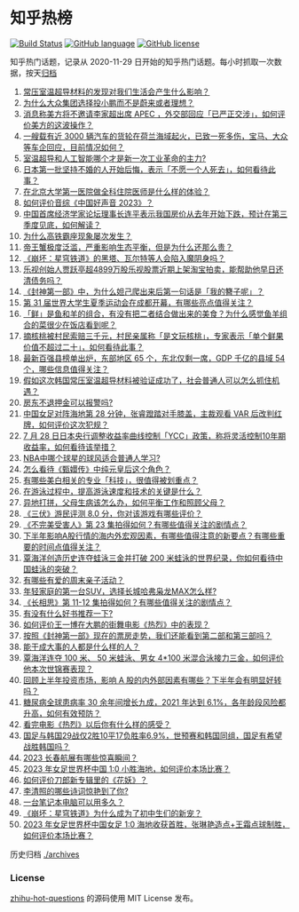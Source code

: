 # 知乎热榜
[![Build Status](https://github.com/ToWeLong/zhihu-hot-questions/workflows/CI/badge.svg)](https://github.com/ToWeLong/zhihu-hot-questions/actions)
[![GitHub language](https://img.shields.io/badge/language-golang-orange.svg)](https://golang.org/)
[![GitHub license](https://img.shields.io/github/license/ToWeLong/zhihu-hot-questions)](https://github.com/ToWeLong/zhihu-hot-questions/blob/main/LICENSE)

知乎热门话题，记录从 2020-11-29 日开始的知乎热门话题。每小时抓取一次数据，按天[归档](./archives)

<!-- BEGIN -->

1. [常压室温超导材料的发现对我们生活会产生什么影响？](https://www.zhihu.com/question/614238747)
1. [为什么大众集团选择投小鹏而不是蔚来或者理想？](https://www.zhihu.com/question/614392253)
1. [消息称美方将不邀请李家超出席 APEC ，外交部回应「已严正交涉」，如何评价美方的这波操作？](https://www.zhihu.com/question/614509852)
1. [一艘载有近 3000 辆汽车的货轮在荷兰海域起火，已致一死多伤，宝马、大众等车企回应，目前情况如何？](https://www.zhihu.com/question/614410393)
1. [室温超导和人工智能哪个才是新一次工业革命的主力?](https://www.zhihu.com/question/614352067)
1. [日本第一批坚持不婚的人开始后悔，表示「不愿一个人死去」，如何看待此事？](https://www.zhihu.com/question/613852754)
1. [在北京大学第一医院做全科住院医师是什么样的体验？](https://www.zhihu.com/question/613859172)
1. [如何评价音综《中国好声音 2023》？](https://www.zhihu.com/question/614498894)
1. [中国首席经济学家论坛理事长连平表示我国房价从去年开始下跌，预计在第三季度见底，如何解读？](https://www.zhihu.com/question/614450064)
1. [为什么高铁霸座现象屡次发生？](https://www.zhihu.com/question/295289692)
1. [帝王蟹极度泛滥，严重影响生态平衡，但是为什么还那么贵？](https://www.zhihu.com/question/49207776)
1. [《崩坏：星穹铁道》的黑塔、瓦尔特等人会陷入魔阴身吗？](https://www.zhihu.com/question/613890192)
1. [乐视创始人贾跃亭超4899万股乐视股票近期上架淘宝拍卖，能帮助他早日还清债务吗？](https://www.zhihu.com/question/614398732)
1. [《封神第一部》中，为什么妲己爬出来后第一句话是「我的簪子呢」？](https://www.zhihu.com/question/614224898)
1. [第 31 届世界大学生夏季运动会在成都开幕，有哪些亮点值得关注？](https://www.zhihu.com/question/614217003)
1. [「鲜」是鱼和羊的组合，有没有把二者结合做出来的美食？为什么感觉鱼羊组合的菜很少在饭店看到呢？](https://www.zhihu.com/question/561510660)
1. [摘核桃被村民索赔三千元，村民亲属称「是文玩核桃」，专家表示「单个鲜果价值不超过二十」，如何看待此事？](https://www.zhihu.com/question/614255051)
1. [最新百强县榜单出炉，东部地区 65 个，东北仅剩一席，GDP 千亿的县域 54 个，哪些信息值得关注？](https://www.zhihu.com/question/614395539)
1. [假如这次韩国常压室温超导材料被验证成功了，社会普通人可以怎么抓住机遇？](https://www.zhihu.com/question/614232274)
1. [房东不退押金可以报警吗?](https://www.zhihu.com/question/392071822)
1. [中国女足对阵海地第 28 分钟，张睿蹬踏对手膝盖，主裁观看 VAR 后改判红牌，如何评价这次犯规？](https://www.zhihu.com/question/614490646)
1. [7 月 28 日日本央行调整收益率曲线控制「YCC」政策，称将灵活控制10年期收益率，如何看待该举措？](https://www.zhihu.com/question/614416032)
1. [NBA中哪个球星的球风适合普通人学习?](https://www.zhihu.com/question/614060367)
1. [怎么看待《甄嬛传》中纯元皇后这个角色？](https://www.zhihu.com/question/36220302)
1. [有哪些美白相关的专业「科技」，很值得被划重点？](https://www.zhihu.com/question/614466140)
1. [在游泳过程中，提高游泳速度和技术的关键是什么？](https://www.zhihu.com/question/609181074)
1. [异地打拼，父母生病该怎么办，如何平衡工作和照顾父母？](https://www.zhihu.com/question/614409286)
1. [《三伏》游民评测 8.0 分，你对该游戏有哪些评价？](https://www.zhihu.com/question/614435639)
1. [《不完美受害人》第 23 集拍得如何？有哪些值得关注的剧情点？](https://www.zhihu.com/question/614487041)
1. [下半年影响A股行情的海内外宏观因素，有哪些值得注意的新要点？有哪些重要的时间点值得关注？](https://www.zhihu.com/question/614343102)
1. [覃海洋创造历史连夺蛙泳三金并打破 200 米蛙泳的世界纪录，你如何看待中国蛙泳的突破？](https://www.zhihu.com/question/613735992)
1. [有哪些有爱的周末亲子活动？](https://www.zhihu.com/question/42193170)
1. [年轻家庭的第一台SUV，选择长城哈弗枭龙MAX怎么样?](https://www.zhihu.com/question/612717932)
1. [《长相思》第 11-12 集拍得如何？有哪些值得关注的剧情点？](https://www.zhihu.com/question/614464287)
1. [有没有什么好书推荐一下?](https://www.zhihu.com/question/611555680)
1. [如何评价王一博在大鹏的街舞电影《热烈》中的表现？](https://www.zhihu.com/question/613046028)
1. [按照《封神第一部》现在的票房走势，我们还能看到第二部和第三部吗？](https://www.zhihu.com/question/614233231)
1. [能干成大事的人都是什么样的人？](https://www.zhihu.com/question/426658242)
1. [覃海洋连夺 100 米、 50 米蛙泳、男女 4*100 米混合泳接力三金，如何评价他本次世锦赛表现？](https://www.zhihu.com/question/614134976)
1. [回顾上半年投资市场，影响 A 股的内外部因素有哪些？下半年会有明显好转吗？](https://www.zhihu.com/question/614394648)
1. [糖尿病全球患病率 30 余年间增长九成，2021 年达到 6.1%，各年龄段风险都升高，如何有效预防？](https://www.zhihu.com/question/614444446)
1. [看完电影《热烈》以后你有什么样的感受？](https://www.zhihu.com/question/614332307)
1. [国足与韩国29战仅2胜10平17负胜率6.9%，世预赛和韩国同组，国足有希望战胜韩国吗？](https://www.zhihu.com/question/614285547)
1. [2023 长春航展有哪些惊喜瞬间？](https://www.zhihu.com/question/614142272)
1. [2023 年女足世界杯中国 1:0 小胜海地，如何评价本场比赛？](https://www.zhihu.com/question/614511463)
1. [如何评价刀郎新专辑里的《花妖》？](https://www.zhihu.com/question/613733942)
1. [李清照的哪些诗词惊艳到了你?](https://www.zhihu.com/question/613937160)
1. [一台笔记本电脑可以用多久？](https://www.zhihu.com/question/612395658)
1. [《崩坏：星穹铁道》为什么成为了初中生们的新宠？](https://www.zhihu.com/question/601969210)
1. [2023 年女足世界杯中国女足 1:0 海地收获首胜，张琳艳造点+王霜点球制胜，如何评价本场比赛？](https://www.zhihu.com/question/614412774)

<!-- END -->

历史归档 [./archives](./archives)


### License
[zhihu-hot-questions](https://github.com/towelong/zhihu-hot-questions) 的源码使用 MIT License 发布。